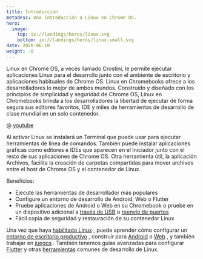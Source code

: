 ```yaml
---
title: Introducción
metadesc: Una introducción a Linux en Chrome OS.
hero:
  image:
    top: ix://landings/heros/linux.svg
    bottom: ix://landings/heros/linux-small.svg
date: 2020-06-10
weight: -8
---
```


Linux en Chrome OS, a veces llamado Crostini, le permite ejecutar aplicaciones Linux para el desarrollo junto con el ambiente de escritorio y aplicaciones habituales de Chrome OS. Linux en Chromebooks ofrece a los desarrolladores lo mejor de ambos mundos. Construido y diseñado con los principios de simplicidad y seguridad de Chrome OS, Linux en Chromebooks brinda a los desarrolladores la libertad de ejecutar de forma segura sus editores favoritos, IDE y miles de herramientas de desarrollo de clase mundial en un solo contenedor.

@ [youtube](https://www.youtube.com/watch?v=pRlh8LX4kQI)

Al activar Linux se instalará un Terminal que puede usar para ejecutar herramientas de línea de comandos. También puede instalar aplicaciones gráficas como editores e IDEs que aparecen en el Iniciador junto con el resto de sus aplicaciones de Chrome OS. Otra herramienta útil, la aplicación Archivos, facilita la creación de carpetas compartidas para mover archivos entre el host de Chrome OS y el contenedor de Linux.

Beneficios:

- Ejecute las herramientas de desarrollador más populares
- Configure un entorno de desarrollo de Android, Web o Flutter
- Pruebe aplicaciones de Android o Web en su Chromebook o pruebe en un dispositivo adicional a [través de USB](/{{locale.code}}/android-environment/deploying-apps#adb-usb) o [reenvío de puertos](/{{locale.code}}/web-environment/port-forwarding)
- Fácil copia de seguridad y restauración de su contenedor Linux

Una vez que haya [habilitado Linux](/{{locale.code}}/linux/setup) , puede aprender cómo configurar un [entorno de escritorio productivo](/{{locale.code}}/productivity) , construir para [Android](/{{locale.code}}/android-environment) o [Web](/{{locale.code}}/web-environment) , y también trabajar en [juegos](/{{locale.code}}/games) . También tenemos guías avanzadas para configurar [Flutter](/{{locale.code}}/android-environment#instalar-flutter-en-chrome-os) y otras [herramientas](/{{locale.code}}/linux/setup#instalar-aplicaciones-y-paquetes-de-linux) comunes de desarrollo de Linux.
